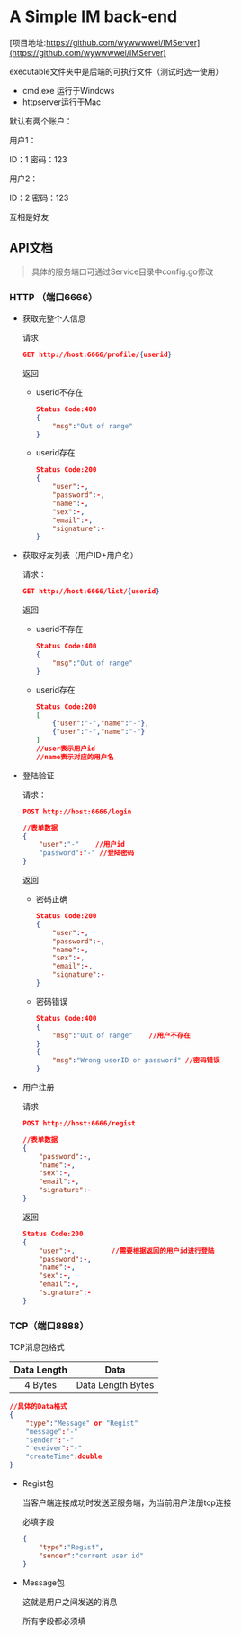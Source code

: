 # A Simple IM back-end

[项目地址:https://github.com/wywwwwei/IMServer](https://github.com/wywwwwei/IMServer)

executable文件夹中是后端的可执行文件（测试时选一使用）

- cmd.exe 运行于Windows
- httpserver运行于Mac

默认有两个账户：

用户1：

ID：1	密码：123

用户2：

ID：2	密码：123

互相是好友

## API文档

> 具体的服务端口可通过Service目录中config.go修改

### HTTP （端口6666）

- 获取完整个人信息

  请求

  ```json
  GET http://host:6666/profile/{userid}
  ```

  返回

  - userid不存在

    ```json
    Status Code:400
    {
        "msg":"Out of range"
    }
    ```

  - userid存在

    ```json
    Status Code:200
    {
        "user":-,
        "password":-,
        "name":-,
        "sex":-,
        "email":-,
        "signature":-
    }
    ```

- 获取好友列表（用户ID+用户名）

  请求：

  ```json
  GET http://host:6666/list/{userid}
  ```

  返回

  - userid不存在

    ```json
    Status Code:400
    {
        "msg":"Out of range"
    }
    ```

  - userid存在

    ```json
    Status Code:200
    [
        {"user":"-","name":"-"},
        {"user":"-","name":"-"}
    ]
    //user表示用户id
    //name表示对应的用户名
    ```

- 登陆验证

  请求：

  ```json
  POST http://host:6666/login
  
  //表单数据
  {
      "user":"-"	//用户id
      "password":"-" //登陆密码
  }
  ```

  返回

  - 密码正确

    ```json
    Status Code:200
    {
        "user":-,
        "password":-,
        "name":-,
        "sex":-,
        "email":-,
        "signature":-
    }
    ```

  - 密码错误

    ```json
    Status Code:400
    {
        "msg":"Out of range"	//用户不存在
    }
    {
        "msg":"Wrong userID or password" //密码错误
    }
    ```

- 用户注册

  请求

  ```json
  POST http://host:6666/regist
  
  //表单数据
  {
      "password":-,
      "name":-,
      "sex":-,
      "email":-,
      "signature":-
  }
  ```

  返回

  ```json
  Status Code:200
  {
      "user":-,			//需要根据返回的用户id进行登陆
      "password":-,
      "name":-,
      "sex":-,
      "email":-,
      "signature":-
  }
  ```

### TCP（端口8888）

TCP消息包格式

| Data Length |       Data        |
| :---------: | :---------------: |
|   4 Bytes   | Data Length Bytes |

```json
//具体的Data格式
{
    "type":"Message" or "Regist"
    "message":"-"
    "sender":"-"
    "receiver":"-"
    "createTime":double
}
```

- Regist包

  当客户端连接成功时发送至服务端，为当前用户注册tcp连接

  必填字段

  ```json
  {
      "type":"Regist",
      "sender":"current user id"
  }
  ```

- Message包

  这就是用户之间发送的消息

  所有字段都必须填